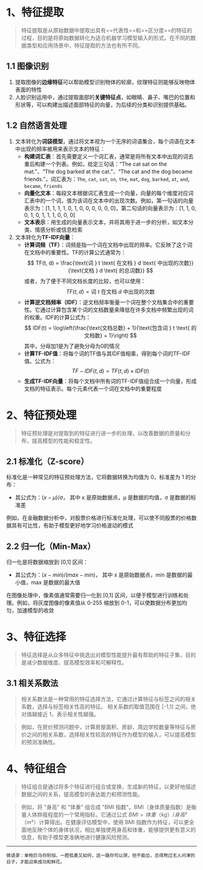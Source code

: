 ﻿# 1、特征提取
> 特征提取是从原始数据中提取出具有==代表性==和==区分度==的特征的过程，目的是将原始数据转化为适合机器学习模型输入的形式。在不同的数据类型和应用场景中，特征提取的方法也有所不同。
## 1.1 图像识别
1. 提取图像的**边缘特征**可以帮助模型识别物体的轮廓，纹理特征则能够反映物体表面的特性
2. 人脸识别运用中，通过提取面部的**关键特征点**，如眼睛、鼻子、嘴巴的位置和形状等，可以构建出描述面部特征的向量，为后续的分类和识别提供基础。
## 1.2 自然语言处理
1. 文本转化为**词袋模型**，通过将文本视为一个无序的词语集合，每个词语在文本中出现的频率被用来表示文本的特征：
	- **构建词汇表**：首先需要定义一个词汇表，通常是将所有文本中出现的词去重后构建一个列表。例如，给定三句话：“The cat sat on the mat.”、“The dog barked at the cat.”、“The cat and the dog became friends.”，词汇表为：`The`, `cat`, `sat`, `on`, `the`, `mat`, `dog`, `barked`, `at`, `and`, `became`, `friends`
	- **向量化文本**：每段文本根据词汇表生成一个向量，向量的每个维度对应词汇表中的一个词，值为该词在文本中的出现次数。例如，第一句话的向量表示为：\[1, 1, 1, 1, 0, 1, 0, 0, 0, 0, 0, 0\]，第二句话的向量表示为：\[1, 1, 0, 0, 1, 0, 1, 1, 1, 0, 0, 0\]
	- **文本表示**：用生成的向量表示文本，并将其用于进一步的分析，如文本分类、情感分析或信息检索
2. 文本转化为**TF-IDF向量**：
	- **计算词频（TF）**：词频是指一个词在文档中出现的频率。它反映了这个词在文档中的重要性。TF的计算公式通常为：
   $$
   TF(t, d) = \frac{\text{词 } t \text{ 在文档 } d \text{ 中出现的次数}}{\text{文档 } d \text{ 的总词数}}
   $$
   或者，为了便于不同文档长度的比较，也可以使用：
   $$
   TF(t, d) = \text{词 } t \text{ 在文档 } d \text{ 中出现的次数}
   $$
	- **计算逆文档频率（IDF）**：逆文档频率衡量一个词在整个文档集合中的重要性。它通过计算包含某个词的文档数量来降低在许多文档中频繁出现的词的权重。IDF的计算公式为：
   $$
   IDF(t) = \log\left(\frac{\text{文档总数} + 1}{\text{包含词 } t \text{ 的文档数} + 1}\right)
   $$
   其中，分母加1是为了避免分母为0的情况
	- **计算TF-IDF值**：将每个词的TF值与其IDF值相乘，得到每个词的TF-IDF值。公式为：
   $$
   TF-IDF(t, d) = TF(t, d) \times IDF(t)
   $$
	- **生成TF-IDF向量**：将每个文档中所有词的TF-IDF值组合成一个向量，形成文档的特征表示。每个元素代表一个词在文档中的重要程度
# 2、特征预处理
> 特征预处理是对提取到的特征进行进一步的处理，以改善数据的质量和分布，提高模型的性能和稳定性。
## 2.1 标准化（Z-score）
标准化是一种常见的特征预处理方法，它将数据转换为均值为 0，标准差为 1 的分布：
- 其公式为：$(x - μ) / σ$，
其中 x 是原始数据点，μ 是数据的均值，σ 是数据的标准差

例如，在金融数据分析中，对股票价格进行标准化处理，可以使不同股票的价格数据具有可比性，有助于模型更好地学习价格波动的模式
## 2.2 归一化（Min-Max）
归一化是将数据缩放到 [0,1] 区间：
- 其公式为：$(x - min) / (max - min)$，
其中 x 是原始数据点，min 是数据的最小值，max 是数据的最大值

在图像处理中，像素值通常需要归一化到 [0,1] 区间，以便于模型进行训练和处理。例如，将灰度图像的像素值从 0-255 缩放到 0-1，可以使数据分布更加均匀，加速模型的收敛
# 3、特征选择
> 特征选择是从众多特征中挑选出对模型性能提升最有帮助的特征子集，目的是减少数据维度、提高模型效率和可解释性。
## 3.1 相关系数法
> 相关系数法是一种常用的特征选择方法，它通过计算特征与标签之间的相关系数，选择与标签相关性高的特征。
> 相关系数的取值范围在 [-1,1] 之间，绝对值越接近 1，表示相关性越强。

> 例如，在房价预测问题中，计算房屋面积、房龄、周边学校数量等特征与房价之间的相关系数，选择相关性较高的特征作为模型的输入，可以提高模型的预测准确性。
# 4、特征组合
> 特征组合是通过将多个特征进行组合或变换，生成新的特征，以更好地描述数据之间的关系，提高模型的表达能力和预测性能。

> 例如，将 "身高" 和 "体重" 组合成 "BMI 指数"。BMI（身体质量指数）是衡量人体胖瘦程度的一个常用指标，它通过公式 $BMI = 体重（kg）/ 身高²（m²）$计算得出。在健康评估模型中，使用 BMI 指数作为特征，可以更全面地反映个体的身体状况，相比单独使用身高和体重，能够提供更有意义的信息，有助于模型更准确地进行健康风险预测。
-----
`微语录：单枪匹马你别怕，一腔孤勇又如何，这一路你可以哭，但不能怂，总得熬过无人问津的日子，才能迎来成功和鲜花。`
